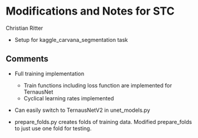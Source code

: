 # Modifications and Notes for STC

Christian Ritter

* Setup for kaggle_carvana_segmentation task


## Comments

* Full training implementation
    * Train functions including loss function are implemented for TernausNet
    * Cyclical learning rates implemented

* Can easily switch to TernausNetV2 in unet_models.py
* prepare_folds.py creates folds of training data. Modified prepare_folds to just use one fold for testing.


